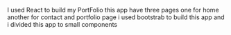I used React to build my PortFolio this app have three pages one for home another for contact and portfolio page i used bootstrab to build this app and i divided this app to small components 